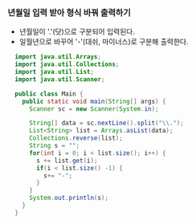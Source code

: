 ### 년월일 입력 받아 형식 바꿔 출력하기
  - 년월일이 '.'(닷)으로 구분되어 입력된다.
  - 일월년으로 바꾸어 '-'(대쉬, 마이너스)로 구분해 출력한다.
```java
  import java.util.Arrays;
  import java.util.Collections;
  import java.util.List;
  import java.util.Scanner;

  public class Main {
    public static void main(String[] args) {
      Scanner sc = new Scanner(System.in);

      String[] data = sc.nextLine().split("\\.");
      List<String> list = Arrays.asList(data);
      Collections.reverse(list);
      String s = "";
      for(int i = 0; i < list.size(); i++) {
        s += list.get(i);
        if(i < list.size() -1) {
          s+= "-";
        }
      }
      System.out.println(s);
    }
  }
```
